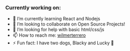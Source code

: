### Currently working on:

- 🌱 I’m currently learning React and Nodejs
- 👯 I’m looking to collaborate on Open Source Projects!
- 🤔 I’m looking for help with basic html/css/js
- 📫 How to reach me: [wilmerterrero](wilmerterrero.netlify.app)
- ⚡ Fun fact: I have two dogs, Blacky and Lucky 🐶
